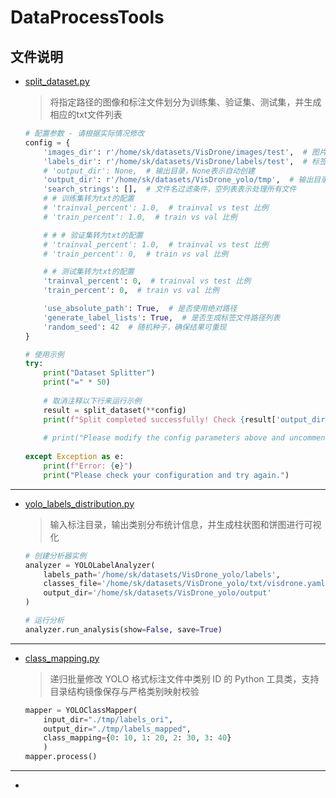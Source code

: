 # DataProcessTools

## 文件说明

-  [split_dataset.py](./split_dataset.py)
    > 将指定路径的图像和标注文件划分为训练集、验证集、测试集，并生成相应的txt文件列表
    ```python
    # 配置参数 - 请根据实际情况修改
    config = {
        'images_dir': r'/home/sk/datasets/VisDrone/images/test',  # 图片目录路径
        'labels_dir': r'/home/sk/datasets/VisDrone/labels/test',  # 标签目录路径，如果与images_dir相同可设为None
        # 'output_dir': None,  # 输出目录，None表示自动创建
        'output_dir': r'/home/sk/datasets/VisDrone_yolo/tmp',  # 输出目录，None表示自动创建
        'search_strings': [],  # 文件名过滤条件，空列表表示处理所有文件
        # # 训练集转为txt的配置
        # 'trainval_percent': 1.0,  # trainval vs test 比例
        # 'train_percent': 1.0,  # train vs val 比例

        # # # 验证集转为txt的配置
        # 'trainval_percent': 1.0,  # trainval vs test 比例
        # 'train_percent': 0,  # train vs val 比例

        # # 测试集转为txt的配置
        'trainval_percent': 0,  # trainval vs test 比例
        'train_percent': 0,  # train vs val 比例

        'use_absolute_path': True,  # 是否使用绝对路径
        'generate_label_lists': True,  # 是否生成标签文件路径列表
        'random_seed': 42  # 随机种子，确保结果可重现
    }
    
    # 使用示例
    try:
        print("Dataset Splitter")
        print("=" * 50)
        
        # 取消注释以下行来运行示例
        result = split_dataset(**config)
        print(f"Split completed successfully! Check {result['output_dir']} for results.")
        
        # print("Please modify the config parameters above and uncomment the function call to run.")
        
    except Exception as e:
        print(f"Error: {e}")
        print("Please check your configuration and try again.")
    ```

---

-  [yolo_labels_distribution.py](./yolo_labels_distribution.py)

    > 输入标注目录，输出类别分布统计信息，并生成柱状图和饼图进行可视化
    ```python
    # 创建分析器实例
    analyzer = YOLOLabelAnalyzer(
        labels_path='/home/sk/datasets/VisDrone_yolo/labels',
        classes_file='/home/sk/datasets/VisDrone_yolo/txt/visdrone.yaml',
        output_dir='/home/sk/datasets/VisDrone_yolo/output'
    )
    
    # 运行分析
    analyzer.run_analysis(show=False, save=True)
    ```
---

- [class_mapping.py](./class_mapping.py)
    > 递归批量修改 YOLO 格式标注文件中类别 ID 的 Python 工具类，支持目录结构镜像保存与严格类别映射校验
    ```python
    mapper = YOLOClassMapper(
        input_dir="./tmp/labels_ori",
        output_dir="./tmp/labels_mapped",
        class_mapping={0: 10, 1: 20, 2: 30, 3: 40}
        )
    mapper.process()    

    ```
---

- []()
    > 
    ```python

    ```
